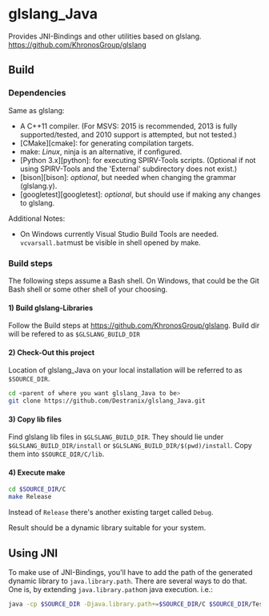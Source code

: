# glslang_Java
Provides JNI-Bindings and other utilities based on glslang.
https://github.com/KhronosGroup/glslang

## Build
### Dependencies
Same as glslang:
* A C++11 compiler.
  (For MSVS: 2015 is recommended, 2013 is fully supported/tested, and 2010 support is attempted, but not tested.)
* [CMake][cmake]: for generating compilation targets.
* make: _Linux_, ninja is an alternative, if configured.
* [Python 3.x][python]: for executing SPIRV-Tools scripts. (Optional if not using SPIRV-Tools and the 'External' subdirectory does not exist.)
* [bison][bison]: _optional_, but needed when changing the grammar (glslang.y).
* [googletest][googletest]: _optional_, but should use if making any changes to glslang.

Additional Notes:
* On Windows currently Visual Studio Build Tools are needed. `vcvarsall.bat`must be visible in shell opened by make.

### Build steps

The following steps assume a Bash shell. On Windows, that could be the Git Bash
shell or some other shell of your choosing.

#### 1) Build glslang-Libraries

Follow the Build steps at https://github.com/KhronosGroup/glslang.
Build dir will be refered to as `$GLSLANG_BUILD_DIR`

#### 2) Check-Out this project

Location of glslang_Java on your local installation will be referred to as `$SOURCE_DIR`.

```bash
cd <parent of where you want glslang_Java to be>
git clone https://github.com/Destranix/glslang_Java.git
```
#### 3) Copy lib files

Find glslang lib files in `$GLSLANG_BUILD_DIR`. They should lie under `$GLSLANG_BUILD_DIR/install` or `$GLSLANG_BUILD_DIR/$(pwd)/install`.
Copy them into `$SOURCE_DIR/C/lib`.

#### 4) Execute make

```bash
cd $SOURCE_DIR/C
make Release
```

Instead of `Release` there's another existing target called `Debug`.

Result should be a dynamic library suitable for your system.

## Using JNI

To make use of JNI-Bindings, you'll have to add the path of the generated dynamic library to `java.library.path`.
There are several ways to do that. One is, by extending `java.library.path`on java execution.
i.e.:
```bash
java -cp $SOURCE_DIR -Djava.library.path+=$SOURCE_DIR/C $SOURCE_DIR/Test/Test.java
```

